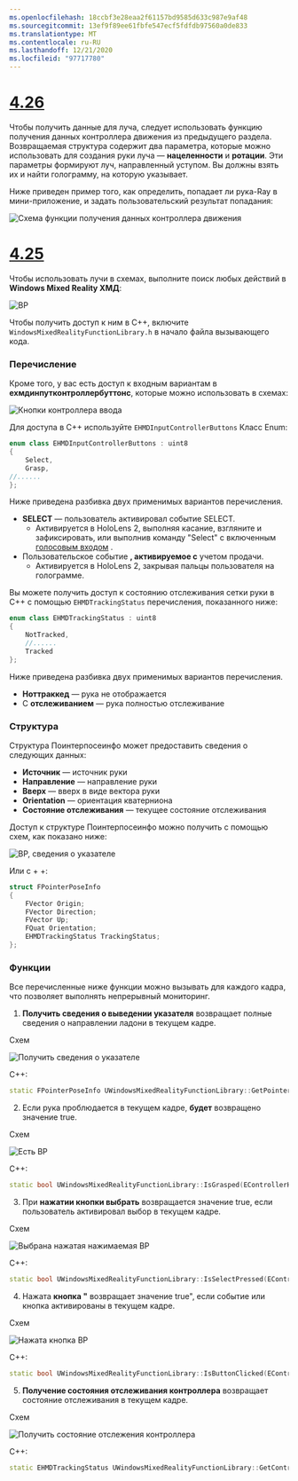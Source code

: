 ```yaml
---
ms.openlocfilehash: 18ccbf3e28eaa2f61157bd9585d633c987e9af48
ms.sourcegitcommit: 13ef9f89ee61fbfe547ecf5fdfdb97560a0de833
ms.translationtype: MT
ms.contentlocale: ru-RU
ms.lasthandoff: 12/21/2020
ms.locfileid: "97717780"
---
```

# <a name="426"></a>[4.26](#tab/426)

Чтобы получить данные для луча, следует использовать функцию получения данных контроллера движения из предыдущего раздела. Возвращаемая структура содержит два параметра, которые можно использовать для создания руки луча — **нацеленности** и **ротации**. Эти параметры формируют луч, направленный уступом. Вы должны взять их и найти голограмму, на которую указывает.

Ниже приведен пример того, как определить, попадает ли рука-Ray в мини-приложение, и задать пользовательский результат попадания:

![Схема функции получения данных контроллера движения](../images/unreal-hand-tracking-img-04.png) 

# <a name="425"></a>[4.25](#tab/425)

Чтобы использовать лучи в схемах, выполните поиск любых действий в **Windows Mixed Reality ХМД**:

![BP](../images/unreal/hand-rays-bp.png)

Чтобы получить доступ к ним в C++, включите `WindowsMixedRealityFunctionLibrary.h` в начало файла вызывающего кода.

### <a name="enum"></a>Перечисление

Кроме того, у вас есть доступ к входным вариантам в **ехмдинпутконтроллербуттонс**, которые можно использовать в схемах:

![Кнопки контроллера ввода](../images/unreal/input-controller-buttons.png)

Для доступа в C++ используйте `EHMDInputControllerButtons` Класс Enum:
```cpp
enum class EHMDInputControllerButtons : uint8
{
    Select,
    Grasp,
//......
};
```

Ниже приведена разбивка двух применимых вариантов перечисления.

* **SELECT** — пользователь активировал событие SELECT.
    * Активируется в HoloLens 2, выполняя касание, взгляните и зафиксировать, или выполнив команду "Select" с включенным [голосовым входом](../unreal-voice-input.md) .
* Пользовательское событие **, активируемое с** учетом продачи.
    * Активируется в HoloLens 2, закрывая пальцы пользователя на голограмме.

Вы можете получить доступ к состоянию отслеживания сетки руки в C++ с помощью `EHMDTrackingStatus` перечисления, показанного ниже:

```cpp
enum class EHMDTrackingStatus : uint8
{
    NotTracked,
    //......
    Tracked
};
```

Ниже приведена разбивка двух применимых вариантов перечисления.

* **Ноттраккед** — рука не отображается
* С **отслеживанием** — рука полностью отслеживание

### <a name="struct"></a>Структура

Структура Поинтерпосеинфо может предоставить сведения о следующих данных:

* **Источник** — источник руки
* **Направление** — направление руки
* **Вверх** — вверх в виде вектора руки
* **Orientation** — ориентация кватерниона
* **Состояние отслеживания** — текущее состояние отслеживания

Доступ к структуре Поинтерпосеинфо можно получить с помощью схем, как показано ниже:

![BP, сведения о указателе](../images/unreal/pointer-pose-info-bp.png)

Или с + +:

```cpp
struct FPointerPoseInfo
{
    FVector Origin;
    FVector Direction;
    FVector Up;
    FQuat Orientation;
    EHMDTrackingStatus TrackingStatus;
};
```

### <a name="functions"></a>Функции

Все перечисленные ниже функции можно вызывать для каждого кадра, что позволяет выполнять непрерывный мониторинг.

1. **Получить сведения о выведении указателя** возвращает полные сведения о направлении ладони в текущем кадре.

Схем

![Получить сведения о указателе](../images/unreal/get-pointer-pose-info.png)

C++:
```cpp
static FPointerPoseInfo UWindowsMixedRealityFunctionLibrary::GetPointerPoseInfo(EControllerHand hand);
```

2. Если рука проблюдается в текущем кадре, **будет** возвращено значение true.

Схем

![Есть BP](../images/unreal/is-grasped-bp.png)

C++:
```cpp
static bool UWindowsMixedRealityFunctionLibrary::IsGrasped(EControllerHand hand);
```

3. При **нажатии кнопки выбрать** возвращается значение true, если пользователь активировал выбор в текущем кадре.

Схем

![Выбрана нажатая нажимаемая BP](../images/unreal/is-select-pressed-bp.png)

C++:
```cpp
static bool UWindowsMixedRealityFunctionLibrary::IsSelectPressed(EControllerHand hand);
```

4. Нажата **кнопка "** возвращает значение true", если событие или кнопка активированы в текущем кадре.

Схем

![Нажата кнопка BP](../images/unreal/is-button-clicked-bp.png)

C++:
```cpp
static bool UWindowsMixedRealityFunctionLibrary::IsButtonClicked(EControllerHand hand, EHMDInputControllerButtons button);
```

5. **Получение состояния отслеживания контроллера** возвращает состояние отслеживания в текущем кадре.

Схем

![Получить состояние отслежения контроллера](../images/unreal/get-controller-tracking-status-bp.png)

C++:
```cpp
static EHMDTrackingStatus UWindowsMixedRealityFunctionLibrary::GetControllerTrackingStatus(EControllerHand hand);
```